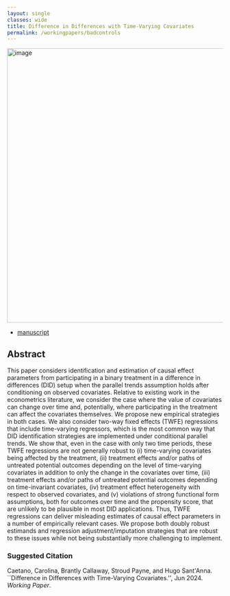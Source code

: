 ```yaml
---
layout: single
classes: wide
title: Difference in Differences with Time-Varying Covariates
permalink: /workingpapers/badcontrols
---
```

<img width="640" alt="image" src="https://github.com/bassets/images/att_badcontrols.png">

- <a href="https://arxiv.org/pdf/2202.02903" target="_blank">manuscript</a>

## Abstract
This paper considers identification and estimation of causal effect parameters from participating in a binary treatment in a difference in differences (DID) setup when the parallel trends assumption holds after conditioning on observed covariates. Relative to existing work in the econometrics literature, we consider the case where the value of covariates can change over time and, potentially, where participating in the treatment can affect the covariates themselves. We propose new empirical strategies in both cases. We also consider two-way fixed effects (TWFE) regressions that include time-varying regressors, which is the most common way that DID identification strategies are implemented under conditional parallel trends. We show that, even in the case with only two time periods, these TWFE regressions are not generally robust to (i) time-varying covariates being affected by the treatment, (ii) treatment effects and/or paths of untreated potential outcomes depending on the level of time-varying covariates in addition to only the change in the covariates over time, (iii) treatment effects and/or paths of untreated potential outcomes depending on time-invariant covariates, (iv) treatment effect heterogeneity with respect to observed covariates, and (v) violations of strong functional form assumptions, both for outcomes over time and the propensity score, that are unlikely to be plausible in most DID applications. Thus, TWFE regressions can deliver misleading estimates of causal effect parameters in a number of empirically relevant cases. We propose both doubly robust estimands and regression adjustment/imputation strategies that are robust to these issues while not being substantially more challenging to implement.

### Suggested Citation
Caetano, Carolina, Brantly Callaway, Stroud Payne, and Hugo Sant'Anna. ``Difference in Differences with Time-Varying Covariates.'', Jun 2024. *Working Paper*.

